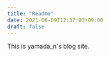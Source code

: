 ```yaml
---
title: "Readme"
date: 2021-06-09T12:37:03+09:00
draft: false
---
```


This is yamada_n's blog site.


